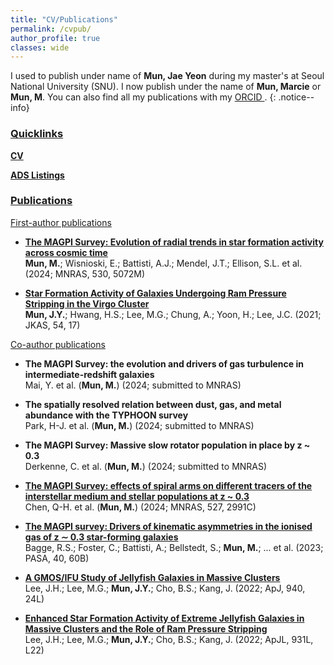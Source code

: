 ```yaml
---
title: "CV/Publications"
permalink: /cvpub/
author_profile: true
classes: wide
---
```


I used to publish under name of **Mun, Jae Yeon** during my master's at Seoul National University (SNU). I now publish under the name of **Mun, Marcie** or **Mun, M**. You can also find all my publications with my <a href="https://orcid.org/0000-0002-3706-9955"> ORCID </a>. 
{: .notice--info}

<h3><u>
	Quicklinks
</u> </h3>

[**CV**](/assets/docs/JYMun_CV_20May2024.pdf)

<a href="https://ui.adsabs.harvard.edu/public-libraries/-HbeVQlwRAShXGAsJbOp5Q"> **ADS Listings** </a>

<h3><u>
	Publications
</u> </h3>

<h9><u>
	First-author publications
</u> </h9>

- [**The MAGPI Survey: Evolution of radial trends in star formation activity across cosmic time**](https://ui.adsabs.harvard.edu/abs/2024MNRAS.530.5072M/abstract) <br />
**Mun, M.**; Wisnioski, E.; Battisti, A.J.; Mendel, J.T.; Ellison, S.L. et al. (2024; MNRAS, 530, 5072M) 

- [**Star Formation Activity of Galaxies Undergoing Ram Pressure Stripping in the Virgo Cluster**](https://ui.adsabs.harvard.edu/abs/2021JKAS...54...17M/abstract) <br />
**Mun, J.Y.**; Hwang, H.S.; Lee, M.G.; Chung, A.; Yoon, H.; Lee, J.C. (2021; JKAS, 54, 17)

<h9><u>
	Co-author publications
</u> </h9>

- **The MAGPI Survey: the evolution and drivers of gas turbulence in intermediate-redshift galaxies** <br />
Mai, Y. et al. (**Mun, M.**) (2024; submitted to MNRAS)

- **The spatially resolved relation between dust, gas, and metal abundance with the TYPHOON survey** <br />
Park, H-J. et al. (**Mun, M.**) (2024; submitted to MNRAS)

- **The MAGPI Survey: Massive slow rotator population in place by z ~ 0.3** <br />
Derkenne, C. et al. (**Mun, M.**) (2024; submitted to MNRAS)

- [**The MAGPI Survey: effects of spiral arms on different tracers of the interstellar medium and stellar populations at z ~ 0.3**](https://ui.adsabs.harvard.edu/abs/2024MNRAS.527.2991C/abstract) <br />
Chen, Q-H. et al. (**Mun, M.**) (2024; MNRAS, 527, 2991C)

- [**The MAGPI survey: Drivers of kinematic asymmetries in the ionised gas of z ∼ 0.3 star-forming galaxies**](https://ui.adsabs.harvard.edu/abs/2023PASA...40...60B/abstract) <br />
Bagge, R.S.; Foster, C.; Battisti, A.; Bellstedt, S.; **Mun, M.**; ... et al. (2023; PASA, 40, 60B)

- [**A GMOS/IFU Study of Jellyfish Galaxies in Massive Clusters**](https://ui.adsabs.harvard.edu/abs/2022ApJ...940...24L/abstract) <br />
Lee, J.H.; Lee, M.G.; **Mun, J.Y.**; Cho, B.S.; Kang, J. (2022; ApJ, 940, 24L)

- [**Enhanced Star Formation Activity of Extreme Jellyfish Galaxies in Massive Clusters and the Role of Ram Pressure Stripping**](https://ui.adsabs.harvard.edu/abs/2022ApJ...931L..22L/abstract) <br />
Lee, J.H.; Lee, M.G.; **Mun, J.Y.**; Cho, B.S.; Kang, J. (2022; ApJL, 931L, L22)



